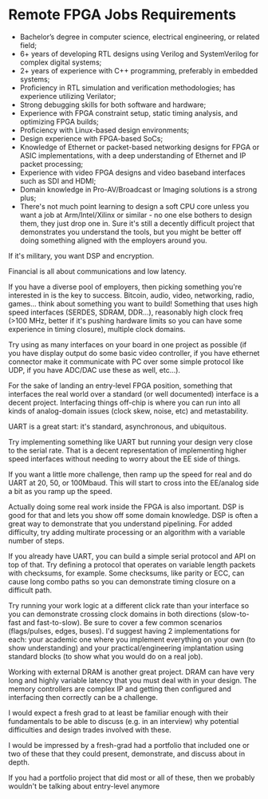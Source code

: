 # Remote FPGA Jobs Requirements

- Bachelor’s degree in computer science, electrical engineering, or related field;
- 6+ years of developing RTL designs using Verilog and SystemVerilog for complex digital systems;
- 2+ years of experience with C++ programming, preferably in embedded systems;
- Proficiency in RTL simulation and verification methodologies; has experience utilizing Verilator;
- Strong debugging skills for both software and hardware;
- Experience with FPGA constraint setup, static timing analysis, and optimizing FPGA builds;
- Proficiency with Linux-based design environments;
- Design experience with FPGA-based SoCs;
- Knowledge of Ethernet or packet-based networking designs for FPGA or ASIC implementations, with a deep understanding of Ethernet and IP packet processing;
- Experience with video FPGA designs and video baseband interfaces such as SDI and HDMI;
- Domain knowledge in Pro-AV/Broadcast or Imaging solutions is a strong plus;
- There's not much point learning to design a soft CPU core unless you want a job at Arm/Intel/Xilinx or similar - no one else bothers to design them, they just drop one in. Sure it's still a decently difficult project that demonstrates you understand the tools, but you might be better off doing something aligned with the employers around you.

If it's military, you want DSP and encryption.

Financial is all about communications and low latency.

If you have a diverse pool of employers, then picking something you're interested in is the key to success. Bitcoin, audio, video, networking, radio, games... think about something you want to build!
Something that uses high speed interfaces (SERDES, SDRAM, DDR...), reasonably high clock freq (>100 MHz, better if it's pushing hardware limits so you can have some experience in timing closure), multiple clock domains.

Try using as many interfaces on your board in one project as possible (if you have display output do some basic video controller, if you have ethernet connector make it communicate with PC over some simple protocol like UDP, if you have ADC/DAC use these as well, etc...).

For the sake of landing an entry-level FPGA position, something that interfaces the real world over a standard (or well documented) interface is a decent project. Interfacing things off-chip is where you can run into all kinds of analog-domain issues (clock skew, noise, etc) and metastability.

UART is a great start: it's standard, asynchronous, and ubiquitous.

Try implementing something like UART but running your design very close to the serial rate. That is a decent representation of implementing higher speed interfaces without needing to worry about the EE side of things.

If you want a little more challenge, then ramp up the speed for real and do UART at 20, 50, or 100Mbaud. This will start to cross into the EE/analog side a bit as you ramp up the speed.

Actually doing some real work inside the FPGA is also important. DSP is good for that and lets you show off some domain knowledge. DSP is often a great way to demonstrate that you understand pipelining. For added difficulty, try adding multirate processing or an algorithm with a variable number of steps.

If you already have UART, you can build a simple serial protocol and API on top of that. Try defining a protocol that operates on variable length packets with checksums, for example. Some checksums, like parity or ECC, can cause long combo paths so you can demonstrate timing closure on a difficult path.

Try running your work logic at a different click rate than your interface so you can demonstrate crossing clock domains in both directions (slow-to-fast and fast-to-slow). Be sure to cover a few common scenarios (flags/pulses, edges, buses). I'd suggest having 2 implementations for each: your academic one where you implement everything on your own (to show understanding) and your practical/engineering implantation using standard blocks (to show what you would do on a real job).

Working with external DRAM is another great project. DRAM can have very long and highly variable latency that you must deal with in your design. The memory controllers are complex IP and getting then configured and interfacing then correctly can be a challenge.

I would expect a fresh grad to at least be familiar enough with their fundamentals to be able to discuss (e.g. in an interview) why potential difficulties and design trades involved with these.

I would be impressed by a fresh-grad had a portfolio that included one or two of these that they could present, demonstrate, and discuss about in depth.

If you had a portfolio project that did most or all of these, then we probably wouldn't be talking about entry-level anymore